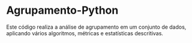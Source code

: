 # Agrupamento-Python
Este código realiza a análise de agrupamento em um conjunto de dados, aplicando vários algoritmos, métricas e estatísticas descritivas.
